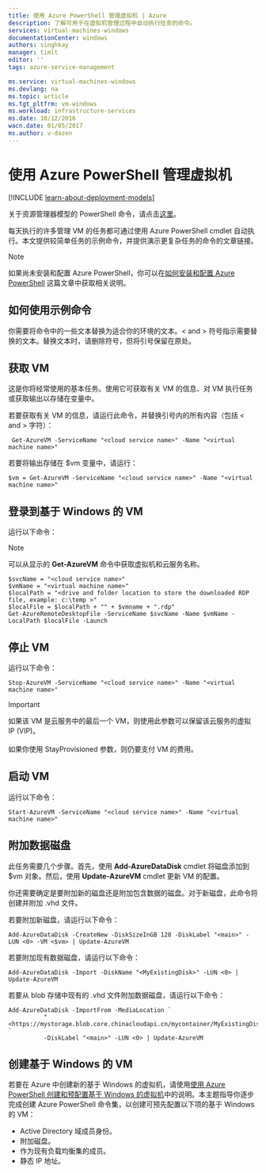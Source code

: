 ```yaml
---
title: 使用 Azure PowerShell 管理虚拟机 | Azure
description: 了解可用于在虚拟机管理过程中自动执行任务的命令。
services: virtual-machines-windows
documentationCenter: windows
authors: singhkay
manager: timlt
editor: ''
tags: azure-service-management

ms.service: virtual-machines-windows
ms.devlang: na
ms.topic: article
ms.tgt_pltfrm: vm-windows
ms.workload: infrastructure-services
ms.date: 10/12/2016
wacn.date: 01/05/2017
ms.author: v-dazen
---
```


# 使用 Azure PowerShell 管理虚拟机

[!INCLUDE [learn-about-deployment-models](../../../../includes/learn-about-deployment-models-classic-include.md)]

关于资源管理器模型的 PowerShell 命令，请点击[这里](../ps-common-ref.md)。

每天执行的许多管理 VM 的任务都可通过使用 Azure PowerShell cmdlet 自动执行。本文提供较简单任务的示例命令，并提供演示更复杂任务的命令的文章链接。

>[!NOTE]
>如果尚未安装和配置 Azure PowerShell，你可以在[如何安装和配置 Azure PowerShell](https://docs.microsoft.com/powershell/azureps-cmdlets-docs) 这篇文章中获取相关说明。

## 如何使用示例命令
你需要将命令中的一些文本替换为适合你的环境的文本。< and > 符号指示需要替换的文本。替换文本时，请删除符号，但将引号保留在原处。

## 获取 VM
这是你将经常使用的基本任务。使用它可获取有关 VM 的信息、对 VM 执行任务或获取输出以存储在变量中。

若要获取有关 VM 的信息，请运行此命令，并替换引号内的所有内容（包括 < and > 字符）：

```
 Get-AzureVM -ServiceName "<cloud service name>" -Name "<virtual machine name>"
```

若要将输出存储在 $vm 变量中，请运行：

```
$vm = Get-AzureVM -ServiceName "<cloud service name>" -Name "<virtual machine name>"
```

## 登录到基于 Windows 的 VM

运行以下命令：

>[!NOTE]
>可以从显示的 **Get-AzureVM** 命令中获取虚拟机和云服务名称。
>
    $svcName = "<cloud service name>"
    $vmName = "<virtual machine name>"
    $localPath = "<drive and folder location to store the downloaded RDP file, example: c:\temp >"
    $localFile = $localPath + "" + $vmname + ".rdp"
    Get-AzureRemoteDesktopFile -ServiceName $svcName -Name $vmName -LocalPath $localFile -Launch

## 停止 VM

运行以下命令：

```
Stop-AzureVM -ServiceName "<cloud service name>" -Name "<virtual machine name>"
```

>[!IMPORTANT]
>如果该 VM 是云服务中的最后一个 VM，则使用此参数可以保留该云服务的虚拟 IP (VIP)。<br><br> 如果你使用 StayProvisioned 参数，则仍要支付 VM 的费用。

## 启动 VM

运行以下命令：

```
Start-AzureVM -ServiceName "<cloud service name>" -Name "<virtual machine name>"
```

## 附加数据磁盘
此任务需要几个步骤。首先，使用 ****Add-AzureDataDisk**** cmdlet 将磁盘添加到 $vm 对象。然后，使用 **Update-AzureVM** cmdlet 更新 VM 的配置。

你还需要确定是要附加新的磁盘还是附加包含数据的磁盘。对于新磁盘，此命令将创建并附加 .vhd 文件。

若要附加新磁盘，请运行以下命令：

```
Add-AzureDataDisk -CreateNew -DiskSizeInGB 128 -DiskLabel "<main>" -LUN <0> -VM <$vm> | Update-AzureVM
```

若要附加现有数据磁盘，请运行以下命令：

```
Add-AzureDataDisk -Import -DiskName "<MyExistingDisk>" -LUN <0> | Update-AzureVM
```

若要从 blob 存储中现有的 .vhd 文件附加数据磁盘，请运行以下命令：

```
Add-AzureDataDisk -ImportFrom -MediaLocation `
          "<https://mystorage.blob.core.chinacloudapi.cn/mycontainer/MyExistingDisk.vhd>" `
          -DiskLabel "<main>" -LUN <0> | Update-AzureVM
```

## 创建基于 Windows 的 VM

若要在 Azure 中创建新的基于 Windows 的虚拟机，请使用[使用 Azure PowerShell 创建和预配置基于 Windows 的虚拟机](create-powershell.md)中的说明。本主题指导你逐步完成创建 Azure PowerShell 命令集，以创建可预先配置以下项的基于 Windows 的 VM：

- Active Directory 域成员身份。
- 附加磁盘。
- 作为现有负载均衡集的成员。
- 静态 IP 地址。

<!---HONumber=70-->
